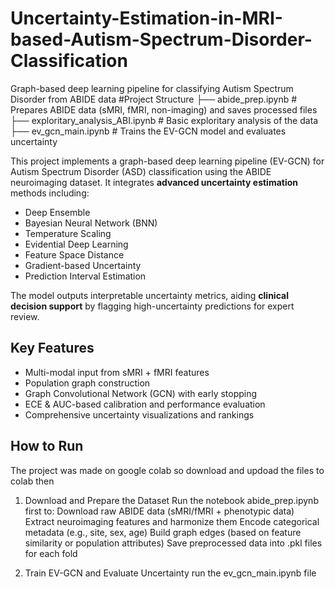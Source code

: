 # Uncertainty-Estimation-in-MRI-based-Autism-Spectrum-Disorder-Classification
Graph-based deep learning pipeline for classifying Autism Spectrum Disorder from ABIDE data
#Project Structure
├── abide_prep.ipynb                 # Prepares ABIDE data (sMRI, fMRI, non-imaging) and saves processed files
├── exploritary_analysis_ABI.ipynb   # Basic exploritary analysis of the data 
├── ev_gcn_main.ipynb                 # Trains the EV-GCN model and evaluates  uncertainty


This project implements a graph-based deep learning pipeline (EV-GCN) for Autism Spectrum Disorder (ASD) classification using the ABIDE neuroimaging dataset. It integrates **advanced uncertainty estimation** methods including:

- Deep Ensemble
- Bayesian Neural Network (BNN)
- Temperature Scaling
- Evidential Deep Learning
- Feature Space Distance
- Gradient-based Uncertainty
- Prediction Interval Estimation

The model outputs interpretable uncertainty metrics, aiding **clinical decision support** by flagging high-uncertainty predictions for expert review.

## Key Features
- Multi-modal input from sMRI + fMRI features
- Population graph construction
- Graph Convolutional Network (GCN) with early stopping
- ECE & AUC-based calibration and performance evaluation
- Comprehensive uncertainty visualizations and rankings

##  How to Run
The project was made on google colab so download and updoad the files to colab then 
1. Download and Prepare the Dataset
Run the notebook abide_prep.ipynb first to:
Download raw ABIDE data (sMRI/fMRI + phenotypic data)
Extract neuroimaging features and harmonize them
Encode categorical metadata (e.g., site, sex, age)
Build graph edges (based on feature similarity or population attributes)
Save preprocessed data into .pkl files for each fold

2. Train EV-GCN and Evaluate Uncertainty 
run the ev_gcn_main.ipynb file 
